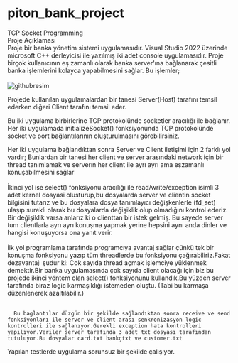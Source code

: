 # piton_bank_project
TCP Socket Programming<br/>
Proje Açıklaması <br/>
  Proje bir banka yönetim sistemi uygulamasıdır. Visual Studio 2022 üzerinde  microsoft C++ derleyicisi ile yazılmış iki adet console uygulamasıdır.
  Proje birçok kullanıcının eş zamanlı olarak banka server'ına bağlanarak çesitli banka işlemlerini kolayca yapabilmesini sağlar. 
    Bu işlemler;<br/><br/>
             ![githubresim](https://user-images.githubusercontent.com/32611163/166250281-3dc2375b-8eec-4462-83db-14b043ed873e.png)

  
  Projede kullanılan uygulamalardan bir tanesi Server(Host) tarafını temsil ederken diğeri Client tarafını temsil eder.
  
  Bu iki uygulama birbirlerine TCP protokolünde socketler aracılığı ile bağlanır. Her iki uygulamada initializeSocket() fonksiyonunda TCP protokolünde socket ve port
  bağlantılarının oluşturulmasını görebilirsiniz.
  
  Her iki uygulama bağlandıktan sonra Server ve Client iletişimi için 2 farklı yol vardır;
      Bunlardan bir tanesi her client ve server arasındaki network için bir thread tanımlamak ve serverın her client ile ayrı ayrı ama eşzamanlı konuşabilmesini sağlar<br/><br/>
      İkinci yol ise select() fonksiyonu aracılığı ile read/write/exception isimli 3 adet kernel dosyasi olusturup,bu dosyalarda server ve clientin socket bilgisini tutarız ve  bu dosyalara dosya tanımlayıcı değişkenlerle (fd_set) ulaşıp surekli olarak bu dosyalarda değişiklik olup olmadığını kontrol ederiz. Bir değişiklik varsa anlarız ki o clienttan bir istek gelmiş. Bu sayede server tum clientlarla ayrı ayrı konuşma yapmak yerine hepsini aynı anda dinler ve hangisi konuşuyorsa ona yanıt verir.<br/><br/>
      İlk yol programlama tarafında programcıya avantaj sağlar çünkü tek bir konuşma fonksiyonu yazıp tüm threadlerde bu fonksiyonu çağırabiliriz.Fakat dezavantajı şudur ki: Çok sayıda thread açmak işlemciye yüklenmek demektir.Bir banka uygulamasında çok sayıda client olacağı için biz bu projede ikinci yöntem olan select() fonksiyonunu kullandık.Bu yüzden server tarafında biraz logic karmaşıklığı istemeden oluştu. (Tabi bu karmaşa düzenlenerek azaltılabilir.)<br/><br/>
      
      Bu baglantılar düzgün bir şekilde sağlandıktan sonra receive ve send fonksiyonları ile server ve client arası senkronizasyon logic kontrolleri ile sağlanıyor.Gerekli exception hata kontrolleri yapılıyor.Veriler server tarafında 3 adet txt dosyası tarafından tutuluyor.Bu dosyalar card.txt bankçtxt ve customer.txt
Yapılan testlerde uygulama sorunsuz bir şekilde çalışıyor.
      

 
  
